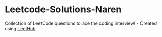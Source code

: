 # Leetcode-Solutions-Naren
Collection of LeetCode questions to ace the coding interview! - Created using [LeetHub](https://github.com/QasimWani/LeetHub)
